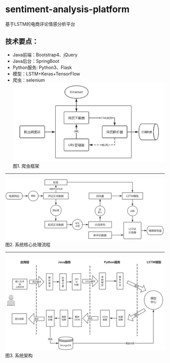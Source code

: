 # sentiment-analysis-platform
基于LSTM的电商评论情感分析平台

## 技术要点：
 + Java前端：Bootstrap4、jQuery
 + Java后台：SpringBoot
 + Python服务: Python3、Flask
 + 模型：LSTM+Keras+TensorFlow
 + 爬虫：selenium
 ![](sentiment_proj/img/crawler.png)
 <span style='text-align:center'>图1. 爬虫框架</span>
 
---

![](sentiment_proj/img/structure.png)
<span style='text-align:center'>图2. 系统核心处理流程</span>

---

![](sentiment_proj/img/system.png)
<span style='text-align:center'>图3. 系统架构</span>
